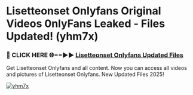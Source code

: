 # Lisetteonset Onlyfans Original Videos 0nlyFans Leaked - Files Updated! (yhm7x)

<h3>🔴 CLICK HERE 🌐==►► <a href="https://tinyurl.com/2jnfzry5" rel="nofollow">Lisetteonset Onlyfans Updated Files</a></h3>

Get Lisetteonset Onlyfans and all content. Now you can access all videos and pictures of Lisetteonset Onlyfans. New Updated Files 2025!

[![yhm7x](https://i.imgur.com/GyGTBgg.gif)](https://tinyurl.com/2jnfzry5)
